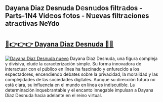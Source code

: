 ## Dayana Diaz Desnuda D𝚎sn𝚞dos filtr𝚊dos - Parts-1N4 Vid𝚎os f𝚘tos - N𝚞evas filtr𝚊ciones atr𝚊ctivas NeYdo

# <h2><a href="http://mbe62wa.tromn.icu/?c=Dayana+Diaz+Desnuda">🔗👉👉👉 Dayana Diaz Desnuda 🔗🔗</a></h2>

[![Dayana Diaz Desnuda nuevo](https://i.imgur.com/pEAQMta.gif)](http://mbe62wa.tromn.icu/?c=Dayana+Diaz+Desnuda)
Dayana Diaz Desnuda, una figura compleja y divisiva, elude la caracterización simple. Su forma innovadora de interactuar con el público en línea ha fascinado y enfurecido a los espectadores, encendiendo debates sobre la privacidad, la moralidad y las complejidades de las sociedades digitales. Aunque su dirección futura no está clara, su influencia en el mundo en línea es indiscutible. La determinación inquebrantable y el encanto innegable impulsan a Dayana Diaz Desnuda hacia adelante en el reino virtual.
